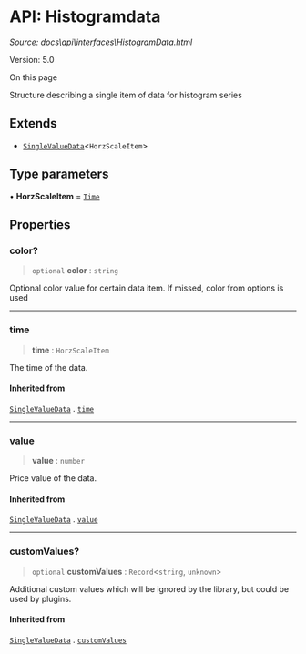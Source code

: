 # API: Histogramdata

*Source: docs\api\interfaces\HistogramData.html*

Version: 5.0

On this page

Structure describing a single item of data for histogram series

## Extends[​](HistogramData.html#extends "Direct link to Extends")

  * [`SingleValueData`](SingleValueData.md)<`HorzScaleItem`>

## Type parameters[​](HistogramData.html#type-parameters "Direct link to Type parameters")

• **HorzScaleItem** = [`Time`](../type-aliases/Time.md)

## Properties[​](HistogramData.html#properties "Direct link to Properties")

### color?[​](HistogramData.html#color "Direct link to color?")

> `optional` **color** : `string`

Optional color value for certain data item. If missed, color from options is used

* * *

### time[​](HistogramData.html#time "Direct link to time")

> **time** : `HorzScaleItem`

The time of the data.

#### Inherited from[​](HistogramData.html#inherited-from "Direct link to Inherited from")

[`SingleValueData`](SingleValueData.md) . [`time`](SingleValueData.html#time)

* * *

### value[​](HistogramData.html#value "Direct link to value")

> **value** : `number`

Price value of the data.

#### Inherited from[​](HistogramData.html#inherited-from-1 "Direct link to Inherited from")

[`SingleValueData`](SingleValueData.md) . [`value`](SingleValueData.html#value)

* * *

### customValues?[​](HistogramData.html#customvalues "Direct link to customValues?")

> `optional` **customValues** : `Record`<`string`, `unknown`>

Additional custom values which will be ignored by the library, but could be used by plugins.

#### Inherited from[​](HistogramData.html#inherited-from-2 "Direct link to Inherited from")

[`SingleValueData`](SingleValueData.md) . [`customValues`](SingleValueData.html#customvalues)
